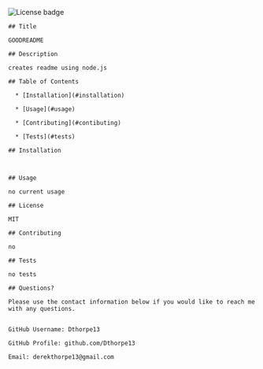 ![License badge](https://img.shields.io/badge/License-MIT-brightgreen)

    ## Title

    GOODREADME

    ## Description 

    creates readme using node.js

    ## Table of Contents

      * [Installation](#installation)
    
      * [Usage](#usage)

      * [Contributing](#contibuting)

      * [Tests](#tests)

    ## Installation

    

    ## Usage

    no current usage

    ## License

    MIT

    ## Contributing

    no

    ## Tests 

    no tests

    ## Questions?

    Please use the contact information below if you would like to reach me with any questions.


    GitHub Username: Dthorpe13

    GitHub Profile: github.com/Dthorpe13

    Email: derekthorpe13@gmail.com

    